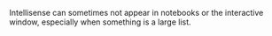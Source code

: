 Intellisense can sometimes not appear in notebooks or the interactive window, especially when something is a large list.
